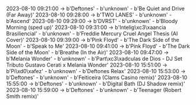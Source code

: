 2023-08-10 09:21:00 -> b'Deftones' - b'unknown' - b'Be Quiet and Drive (Far Away)'
2023-08-10 09:28:00 -> b'TWO LANES' - b'unknown' - b'Ascend'
2023-08-10 09:29:00 -> b'DVRST' - b'unknown' - b'Bloody Morning (sped up)'
2023-08-10 09:31:00 -> b'Intelig\xc3\xaancia Brasiliencial' - b'unknown' - b'Freddie Mercury   Cruel Angel Thesis (AI Cover)'
2023-08-10 09:39:00 -> b'Pink Floyd' - b'The Dark Side of the Moon' - b'Speak to Me'
2023-08-10 09:41:00 -> b'Pink Floyd' - b'The Dark Side of the Moon' - b'Breathe (In the Air)'
2023-08-10 09:47:00 -> b'Melania Wonder' - b'unknown' - b'Part\xc3\xadculas de Dios - DJ Set Tributo Gustavo Cerati x Melania Wonder'
2023-08-10 15:51:00 -> b'Pi\xd0\xafez' - b'unknown' - b'Deftones Relax'
2023-08-10 15:53:00 -> b'Deftones' - b'unknown' - b'Feiticeira (Clams Casino remix)'
2023-08-10 15:55:00 -> b'Deftones' - b'unknown' - b'Digital Bath (DJ Shadow remix)'
2023-08-10 15:59:00 -> b'Deftones' - b'unknown' - b'Teenager (Robert Smith remix)'
